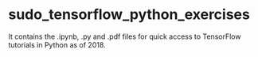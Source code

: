 # sudo_tensorflow_python_exercises
It contains the .ipynb, .py and .pdf files for quick access to TensorFlow tutorials in Python as of 2018.
